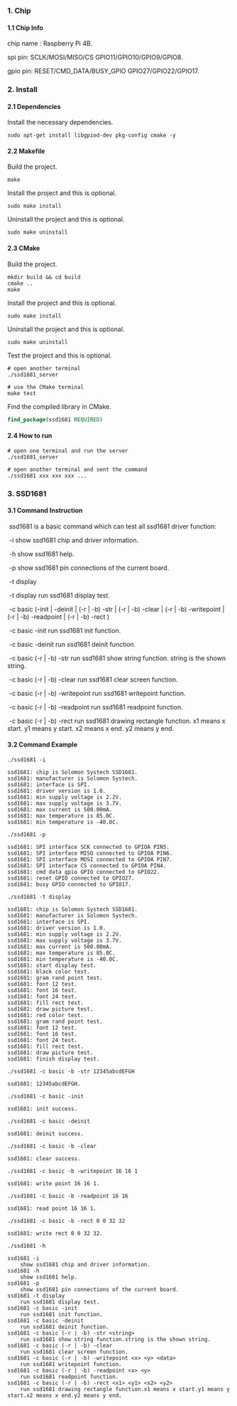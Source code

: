 ### 1. Chip

#### 1.1 Chip Info

chip name : Raspberry Pi 4B.

spi pin: SCLK/MOSI/MISO/CS GPIO11/GPIO10/GPIO9/GPIO8.

gpio pin: RESET/CMD_DATA/BUSY_GPIO GPIO27/GPIO22/GPIO17.

### 2. Install

#### 2.1 Dependencies

Install the necessary dependencies.

```shell
sudo apt-get install libgpiod-dev pkg-config cmake -y
```

#### 2.2 Makefile

Build the project.

```shell
make
```

Install the project and this is optional.

```shell
sudo make install
```

Uninstall the project and this is optional.

```shell
sudo make uninstall
```

#### 2.3 CMake

Build the project.

```shell
mkdir build && cd build 
cmake .. 
make
```

Install the project and this is optional.

```shell
sudo make install
```

Uninstall the project and this is optional.

```shell
sudo make uninstall
```

Test the project and this is optional.

```shell
# open another terminal
./ssd1681_server 

# use the CMake terminal
make test
```

Find the compiled library in CMake. 

```cmake
find_package(ssd1681 REQUIRED)
```
#### 2.4 How to run

```shell
# open one terminal and run the server
./ssd1681_server 
```
```shell
# open another terminal and sent the command
./ssd1681 xxx xxx xxx ...
```

### 3. SSD1681

#### 3.1 Command Instruction

​            ssd1681 is a basic command which can test all ssd1681 driver function:

​            -i        show ssd1681 chip and driver information.

​            -h       show ssd1681 help.

​            -p       show ssd1681 pin connections of the current board.

​            -t display

​            -t display        run ssd1681 display test. 

​            -c basic (-init | -deinit | (-r | -b) -str <string> |  (-r | -b) -clear | (-r | -b)  -writepoint <x> <y> <data> | (-r | -b)  -readpoint <x> <y> |  (-r | -b)  -rect <x1> <y1> <x2> <y2>)

​            -c basic -init        run ssd1681 init function. 

​            -c basic -deinit        run ssd1681 deinit function. 

​            -c basic  (-r | -b)  -str <string>        run ssd1681 show string function. string is the shown string. 

​            -c basic (-r | -b)  -clear        run ssd1681 clear screen function. 

​            -c basic (-r | -b)  -writepoint <x> <y> <data>        run ssd1681 writepoint function. 

​            -c basic (-r | -b)  -readpoint <x> <y>        run ssd1681 readpoint function.

​            -c basic (-r | -b)  -rect <x1> <y1> <x2> <y2>        run ssd1681 drawing rectangle function. x1 means x start. y1 means y start. x2 means x end. y2 means y end.

#### 3.2 Command Example

```shell
./ssd1681 -i

ssd1681: chip is Solomon Systech SSD1681.
ssd1681: manufacturer is Solomon Systech.
ssd1681: interface is SPI.
ssd1681: driver version is 1.0.
ssd1681: min supply voltage is 2.2V.
ssd1681: max supply voltage is 3.7V.
ssd1681: max current is 500.00mA.
ssd1681: max temperature is 85.0C.
ssd1681: min temperature is -40.0C.
```

```shell
./ssd1681 -p

ssd1681: SPI interface SCK connected to GPIOA PIN5.
ssd1681: SPI interface MISO connected to GPIOA PIN6.
ssd1681: SPI interface MOSI connected to GPIOA PIN7.
ssd1681: SPI interface CS connected to GPIOA PIN4.
ssd1681: cmd data gpio GPIO connected to GPIO22.
ssd1681: reset GPIO connected to GPIO27.
ssd1681: busy GPIO connected to GPIO17.
```

```shell
./ssd1681 -t display

ssd1681: chip is Solomon Systech SSD1681.
ssd1681: manufacturer is Solomon Systech.
ssd1681: interface is SPI.
ssd1681: driver version is 1.0.
ssd1681: min supply voltage is 2.2V.
ssd1681: max supply voltage is 3.7V.
ssd1681: max current is 500.00mA.
ssd1681: max temperature is 85.0C.
ssd1681: min temperature is -40.0C.
ssd1681: start display test.
ssd1681: black color test.
ssd1681: gram rand point test.
ssd1681: font 12 test.
ssd1681: font 16 test.
ssd1681: font 24 test.
ssd1681: fill rect test.
ssd1681: draw picture test.
ssd1681: red color test.
ssd1681: gram rand point test.
ssd1681: font 12 test.
ssd1681: font 16 test.
ssd1681: font 24 test.
ssd1681: fill rect test.
ssd1681: draw picture test.
ssd1681: finish display test.
```

```shell
./ssd1681 -c basic -b -str 12345abcdEFGH

ssd1681: 12345abcdEFGH.
```

```shell
./ssd1681 -c basic -init 

ssd1681: init success.
```

```shell
./ssd1681 -c basic -deinit

ssd1681: deinit success.
```

```shell
./ssd1681 -c basic -b -clear 

ssd1681: clear success.
```

```shell
./ssd1681 -c basic -b -writepoint 16 16 1

ssd1681: write point 16 16 1.
```

```shell
./ssd1681 -c basic -b -readpoint 16 16

ssd1681: read point 16 16 1.
```

```shell
./ssd1681 -c basic -b -rect 0 0 32 32

ssd1681: write rect 0 0 32 32.
```

```shell
./ssd1681 -h

ssd1681 -i
	show ssd1681 chip and driver information.
ssd1681 -h
	show ssd1681 help.
ssd1681 -p
	show ssd1681 pin connections of the current board.
ssd1681 -t display
	run ssd1681 display test.
ssd1681 -c basic -init
	run ssd1681 init function.
ssd1681 -c basic -deinit
	run ssd1681 deinit function.
ssd1681 -c basic (-r | -b) -str <string>
	run ssd1681 show string function.string is the shown string.
ssd1681 -c basic (-r | -b) -clear
	run ssd1681 clear screen function.
ssd1681 -c basic (-r | -b) -writepoint <x> <y> <data>
	run ssd1681 writepoint function.
ssd1681 -c basic (-r | -b) -readpoint <x> <y>
	run ssd1681 readpoint function.
ssd1681 -c basic (-r | -b) -rect <x1> <y1> <x2> <y2>
	run ssd1681 drawing rectangle function.x1 means x start.y1 means y start.x2 means x end.y2 means y end.
```

